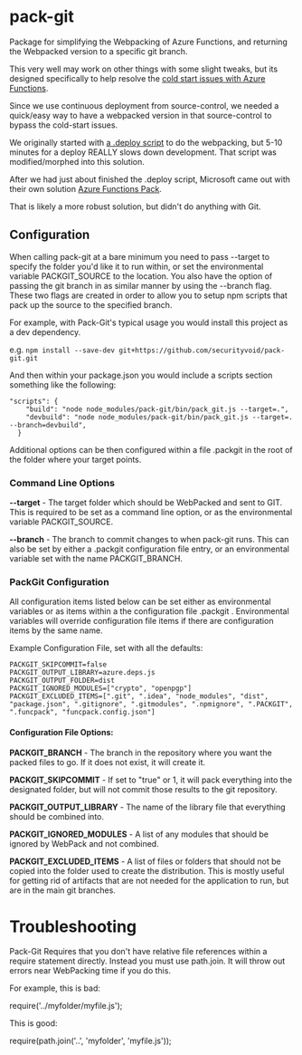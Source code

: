 # pack-git

Package for simplifying the Webpacking of Azure Functions, and returning the Webpacked version to a specific git branch.

This very well may work on other things with some slight tweaks, but its designed specifically to help resolve the [cold start issues with Azure Functions](https://github.com/Azure/azure-webjobs-sdk-script/issues/298).

Since we use continuous deployment from source-control, we needed a quick/easy way to have a webpacked version in that source-control to bypass the cold-start issues.

We originally started with [a .deploy script](https://github.com/securityvoid/.deploy) to do the webpacking, but 5-10 minutes for a deploy REALLY slows down development. That script was modified/morphed into this solution.

After we had just about finished the .deploy script, Microsoft came out with their own solution [Azure Functions Pack](https://github.com/Azure/azure-functions-pack).

That is likely a more robust solution, but didn't do anything with Git.


## Configuration
When calling pack-git at a bare minimum you need to pass --target to specify the folder you'd like it to run within, or set the environmental variable PACKGIT_SOURCE to the location. You also have the option of passing the git branch in as similar manner by using the --branch flag. These two flags are created in order to allow you to setup npm scripts that pack up the source to the specified branch. 

For example, with Pack-Git's typical usage you would install this project as a dev dependency.

e.g.
```npm install --save-dev git+https://github.com/securityvoid/pack-git.git```

And then within your package.json you would include a scripts section something like the following:
```
"scripts": {
    "build": "node node_modules/pack-git/bin/pack_git.js --target=.",
    "devbuild": "node node_modules/pack-git/bin/pack_git.js --target=. --branch=devbuild",
  }
``` 

Additional options can be then configured within a file .packgit in the root of the folder where your target points.

### Command Line Options

**--target** - The target folder which should be WebPacked and sent to GIT. This is required to be set as a command line option, or as the environmental variable PACKGIT_SOURCE.  

**--branch** - The branch to commit changes to when pack-git runs. This can also be set by either a .packgit configuration file entry, or an environmental variable set with the name PACKGIT_BRANCH.

### PackGit Configuration
All configuration items listed below can be set either as environmental variables or as items within a the configuration file .packgit . Environmental variables will override configuration file items if there are configuration items by the same name.

Example Configuration File, set with all the defaults:
```PACKGIT_BRANCH=build
PACKGIT_SKIPCOMMIT=false
PACKGIT_OUTPUT_LIBRARY=azure.deps.js
PACKGIT_OUTPUT_FOLDER=dist
PACKGIT_IGNORED_MODULES=["crypto", "openpgp"]
PACKGIT_EXCLUDED_ITEMS=[".git", ".idea", "node_modules", "dist", "package.json", ".gitignore", ".gitmodules", ".npmignore", ".PACKGIT", ".funcpack", "funcpack.config.json"]
```

#### Configuration File Options:
**PACKGIT_BRANCH** - The branch in the repository where you want the packed files to go. If it does not exist, it will create it.
 
**PACKGIT_SKIPCOMMIT** - If set to "true" or 1, it will pack everything into the designated folder, but will not commit those results to the git repository.

**PACKGIT_OUTPUT_LIBRARY** - The name of the library file that everything should be combined into.

**PACKGIT_IGNORED_MODULES** - A list of any modules that should be ignored by WebPack and not combined.

**PACKGIT_EXCLUDED_ITEMS** - A list of files or folders that should not be copied into the folder used to create the distribution. This is mostly useful for getting rid of artifacts that are not needed for the application to run, but are in the main git branches.

# Troubleshooting
Pack-Git Requires that you don't have relative file references within a require statement directly. Instead you must use path.join. It will throw out errors near WebPacking time if you do this.

For example, this is bad:

require('../myfolder/myfile.js');

This is good:

require(path.join('..', 'myfolder', 'myfile.js'));